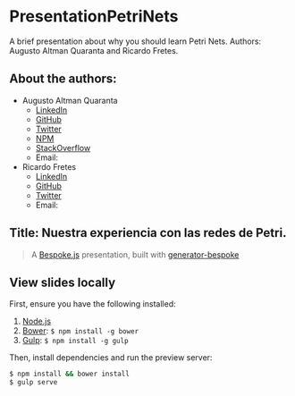 # PresentationPetriNets
A brief presentation about why you should learn Petri Nets. Authors: Augusto Altman Quaranta and Ricardo Fretes.

## About the authors:
* Augusto Altman Quaranta
	* [LinkedIn](http://markdalgleish.com/projects/bespoke.js)
	* [GitHub](http://markdalgleish.com/projects/bespoke.js)
	* [Twitter](http://markdalgleish.com/projects/bespoke.js)
	* [NPM](http://markdalgleish.com/projects/bespoke.js)
	* [StackOverflow](http://markdalgleish.com/projects/bespoke.js)
	* Email:
* Ricardo Fretes
	* [LinkedIn](http://markdalgleish.com/projects/bespoke.js)
	* [GitHub](http://markdalgleish.com/projects/bespoke.js)
	* [Twitter](http://markdalgleish.com/projects/bespoke.js)
	* Email: 

## Title: Nuestra experiencia con las redes de Petri.
> A [Bespoke.js](http://markdalgleish.com/projects/bespoke.js) presentation, built with [generator-bespoke](https://github.com/markdalgleish/generator-bespoke)

## View slides locally

First, ensure you have the following installed:

1. [Node.js](http://nodejs.org)
2. [Bower](http://bower.io): `$ npm install -g bower`
3. [Gulp](http://gulpjs.com): `$ npm install -g gulp`

Then, install dependencies and run the preview server:

```bash
$ npm install && bower install
$ gulp serve
```

